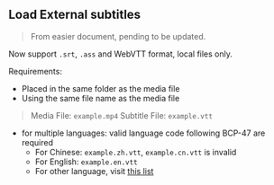 ## Load External subtitles

> From easier document, pending to be updated.

Now support `.srt`, `.ass` and WebVTT format, local files only.

Requirements:

- Placed in the same folder as the media file
- Using the same file name as the media file

> Media File: `example.mp4`
> Subtitle File: `example.vtt`

- for multiple languages: valid language code following BCP-47 are required
    - For Chinese: `example.zh.vtt`, `example.cn.vtt` is invalid
    - For English: `example.en.vtt`
    - For other language, visit [this list](https://lingohub.com/academy/best-practices/iso-639-1-list)